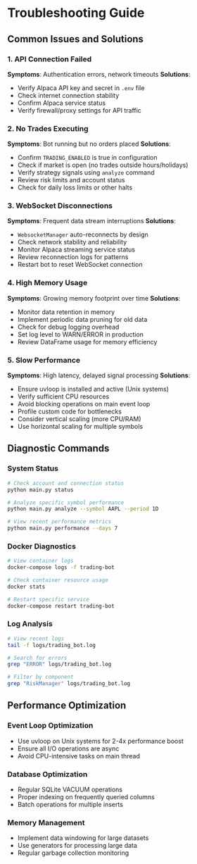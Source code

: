 # Troubleshooting Guide

## Common Issues and Solutions

### 1. API Connection Failed

**Symptoms**: Authentication errors, network timeouts
**Solutions**:
- Verify Alpaca API key and secret in `.env` file
- Check internet connection stability
- Confirm Alpaca service status
- Verify firewall/proxy settings for API traffic

### 2. No Trades Executing

**Symptoms**: Bot running but no orders placed
**Solutions**:
- Confirm `TRADING_ENABLED` is true in configuration
- Check if market is open (no trades outside hours/holidays)
- Verify strategy signals using `analyze` command
- Review risk limits and account status
- Check for daily loss limits or other halts

### 3. WebSocket Disconnections

**Symptoms**: Frequent data stream interruptions
**Solutions**:
- `WebsocketManager` auto-reconnects by design
- Check network stability and reliability
- Monitor Alpaca streaming service status
- Review reconnection logs for patterns
- Restart bot to reset WebSocket connection

### 4. High Memory Usage

**Symptoms**: Growing memory footprint over time
**Solutions**:
- Monitor data retention in memory
- Implement periodic data pruning for old data
- Check for debug logging overhead
- Set log level to WARN/ERROR in production
- Review DataFrame usage for memory efficiency

### 5. Slow Performance

**Symptoms**: High latency, delayed signal processing
**Solutions**:
- Ensure uvloop is installed and active (Unix systems)
- Verify sufficient CPU resources
- Avoid blocking operations on main event loop
- Profile custom code for bottlenecks
- Consider vertical scaling (more CPU/RAM)
- Use horizontal scaling for multiple symbols

## Diagnostic Commands

### System Status
```bash
# Check account and connection status
python main.py status

# Analyze specific symbol performance
python main.py analyze --symbol AAPL --period 1D

# View recent performance metrics
python main.py performance --days 7
```

### Docker Diagnostics
```bash
# View container logs
docker-compose logs -f trading-bot

# Check container resource usage
docker stats

# Restart specific service
docker-compose restart trading-bot
```

### Log Analysis
```bash
# View recent logs
tail -f logs/trading_bot.log

# Search for errors
grep "ERROR" logs/trading_bot.log

# Filter by component
grep "RiskManager" logs/trading_bot.log
```

## Performance Optimization

### Event Loop Optimization
- Use uvloop on Unix systems for 2-4x performance boost
- Ensure all I/O operations are async
- Avoid CPU-intensive tasks on main thread

### Database Optimization
- Regular SQLite VACUUM operations
- Proper indexing on frequently queried columns
- Batch operations for multiple inserts

### Memory Management
- Implement data windowing for large datasets
- Use generators for processing large data
- Regular garbage collection monitoring